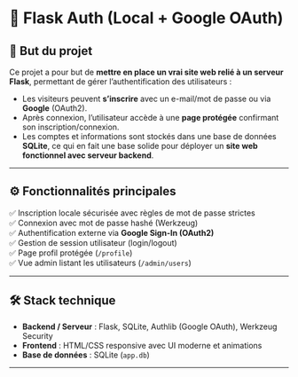 # 🔐 Flask Auth (Local + Google OAuth)

## 🎯 But du projet  
Ce projet a pour but de **mettre en place un vrai site web relié à un serveur Flask**, permettant de gérer l’authentification des utilisateurs :  
- Les visiteurs peuvent **s’inscrire** avec un e-mail/mot de passe ou via **Google** (OAuth2).  
- Après connexion, l’utilisateur accède à une **page protégée** confirmant son inscription/connexion.  
- Les comptes et informations sont stockés dans une base de données **SQLite**, ce qui en fait une base solide pour déployer un **site web fonctionnel avec serveur backend**.  

---

## ⚙️ Fonctionnalités principales  
✅ Inscription locale sécurisée avec règles de mot de passe strictes  
✅ Connexion avec mot de passe hashé (Werkzeug)  
✅ Authentification externe via **Google Sign-In (OAuth2)**  
✅ Gestion de session utilisateur (login/logout)  
✅ Page profil protégée (`/profile`)  
✅ Vue admin listant les utilisateurs (`/admin/users`)  

---

## 🛠️ Stack technique  
- **Backend / Serveur** : Flask, SQLite, Authlib (Google OAuth), Werkzeug Security  
- **Frontend** : HTML/CSS responsive avec UI moderne et animations  
- **Base de données** : SQLite (`app.db`)  
---


   
